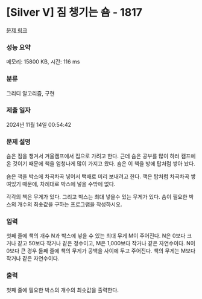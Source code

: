 # [Silver V] 짐 챙기는 숌 - 1817 

[문제 링크](https://www.acmicpc.net/problem/1817) 

### 성능 요약

메모리: 15800 KB, 시간: 116 ms

### 분류

그리디 알고리즘, 구현

### 제출 일자

2024년 11월 14일 00:54:42

### 문제 설명

<p>숌은 짐을 챙겨서 겨울캠프에서 집으로 가려고 한다. 근데 숌은 공부를 많이 하러 캠프에 온 것이기 때문에 책을 엄청나게 많이 가지고 왔다. 숌은 이 책을 방에 탑처럼 쌓아 놨다.</p>

<p>숌은 책을 박스에 차곡차곡 넣어서 택배로 미리 보내려고 한다. 책은 탑처럼 차곡차곡 쌓여있기 때문에, 차례대로 박스에 넣을 수밖에 없다.</p>

<p>각각의 책은 무게가 있다. 그리고 박스는 최대 넣을수 있는 무게가 있다. 숌이 필요한 박스의 개수의 최솟값을 구하는 프로그램을 작성하시오.</p>

### 입력 

 <p>첫째 줄에 책의 개수 N과 박스에 넣을 수 있는 최대 무게 M이 주어진다. N은 0보다 크거나 같고 50보다 작거나 같은 정수이고, M은 1,000보다 작거나 같은 자연수이다. N이 0보다 큰 경우 둘째 줄에 책의 무게가 공백을 사이에 두고 주어진다. 책의 무게는 M보다 작거나 같은 자연수이다.</p>

### 출력 

 <p>첫째 줄에 필요한 박스의 개수의 최솟값을 출력한다.</p>

